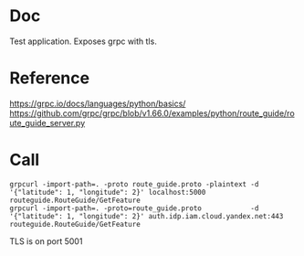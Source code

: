 # Doc
Test application. Exposes grpc with tls.

# Reference
https://grpc.io/docs/languages/python/basics/
https://github.com/grpc/grpc/blob/v1.66.0/examples/python/route_guide/route_guide_server.py


# Call
```
grpcurl -import-path=. -proto route_guide.proto -plaintext -d '{"latitude": 1, "longitude": 2}' localhost:5000 routeguide.RouteGuide/GetFeature
grpcurl -import-path=. -proto=route_guide.proto            -d '{"latitude": 1, "longitude": 2}' auth.idp.iam.cloud.yandex.net:443 routeguide.RouteGuide/GetFeature
```
TLS is on port 5001
